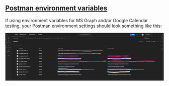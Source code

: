 ## [Postman environment variables](#env-variables)

If using environment variables for MS Graph and/or Google Calendar testing, your Postman environment settings should look something like this:

![Postman environment example](https://github.com/doubleedesign/life-screen/blob/version-2/docs/public/postman_env.png?raw=true)
